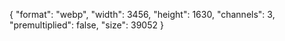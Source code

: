 {
  "format": "webp",
  "width": 3456,
  "height": 1630,
  "channels": 3,
  "premultiplied": false,
  "size": 39052
}